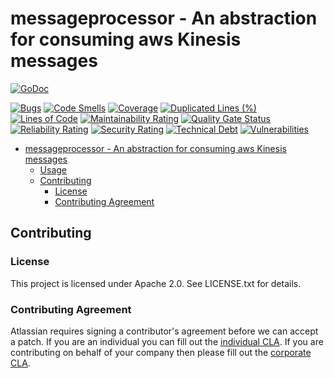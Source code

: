 <a id="markdown-messageprocessor---an-abstraction-for-consuming-messages-from-Kinesis" name="messageprocessor---an-abstraction-for-consuming-messages-from-Kinesis"></a>
# messageprocessor - An abstraction for consuming aws Kinesis messages
[![GoDoc](https://godoc.org/github.com/asecurityteam/messageprocessor?status.svg)](https://godoc.org/github.com/asecurityteam/messageprocessor)

[![Bugs](https://sonarcloud.io/api/project_badges/measure?project=asecurityteam_messageprocessor&metric=bugs)](https://sonarcloud.io/dashboard?id=asecurityteam_messageprocessor)
[![Code Smells](https://sonarcloud.io/api/project_badges/measure?project=asecurityteam_messageprocessor&metric=code_smells)](https://sonarcloud.io/dashboard?id=asecurityteam_messageprocessor)
[![Coverage](https://sonarcloud.io/api/project_badges/measure?project=asecurityteam_messageprocessor&metric=coverage)](https://sonarcloud.io/dashboard?id=asecurityteam_messageprocessor)
[![Duplicated Lines (%)](https://sonarcloud.io/api/project_badges/measure?project=asecurityteam_messageprocessor&metric=duplicated_lines_density)](https://sonarcloud.io/dashboard?id=asecurityteam_messageprocessor)
[![Lines of Code](https://sonarcloud.io/api/project_badges/measure?project=asecurityteam_messageprocessor&metric=ncloc)](https://sonarcloud.io/dashboard?id=asecurityteam_messageprocessor)
[![Maintainability Rating](https://sonarcloud.io/api/project_badges/measure?project=asecurityteam_messageprocessor&metric=sqale_rating)](https://sonarcloud.io/dashboard?id=asecurityteam_messageprocessor)
[![Quality Gate Status](https://sonarcloud.io/api/project_badges/measure?project=asecurityteam_messageprocessor&metric=alert_status)](https://sonarcloud.io/dashboard?id=asecurityteam_messageprocessor)
[![Reliability Rating](https://sonarcloud.io/api/project_badges/measure?project=asecurityteam_messageprocessor&metric=reliability_rating)](https://sonarcloud.io/dashboard?id=asecurityteam_messageprocessor)
[![Security Rating](https://sonarcloud.io/api/project_badges/measure?project=asecurityteam_messageprocessor&metric=security_rating)](https://sonarcloud.io/dashboard?id=asecurityteam_messageprocessor)
[![Technical Debt](https://sonarcloud.io/api/project_badges/measure?project=asecurityteam_messageprocessor&metric=sqale_index)](https://sonarcloud.io/dashboard?id=asecurityteam_messageprocessor)
[![Vulnerabilities](https://sonarcloud.io/api/project_badges/measure?project=asecurityteam_messageprocessor&metric=vulnerabilities)](https://sonarcloud.io/dashboard?id=asecurityteam_messageprocessor)

<!-- TOC -->

- [messageprocessor - An abstraction for consuming aws Kinesis messages](#messageprocessor---an-abstraction-for-consuming-messages-from-Kinesis)
    - [Usage](#usage)
    - [Contributing](#contributing)
        - [License](#license)
        - [Contributing Agreement](#contributing-agreement)

<!-- /TOC -->


<a id="markdown-contributing" name="contributing"></a>
## Contributing

<a id="markdown-license" name="license"></a>
### License

This project is licensed under Apache 2.0. See LICENSE.txt for details.

<a id="markdown-contributing-agreement" name="contributing-agreement"></a>
### Contributing Agreement

Atlassian requires signing a contributor's agreement before we can accept a
patch. If you are an individual you can fill out the
[individual CLA](https://na2.docusign.net/Member/PowerFormSigning.aspx?PowerFormId=3f94fbdc-2fbe-46ac-b14c-5d152700ae5d).
If you are contributing on behalf of your company then please fill out the
[corporate CLA](https://na2.docusign.net/Member/PowerFormSigning.aspx?PowerFormId=e1c17c66-ca4d-4aab-a953-2c231af4a20b).
